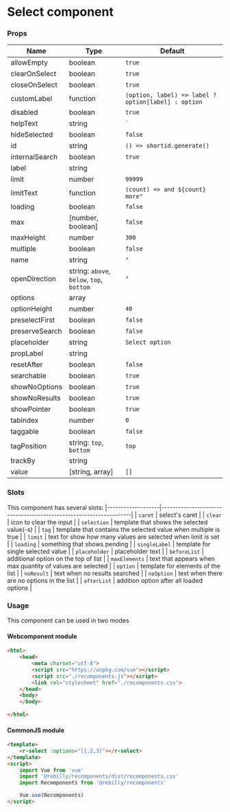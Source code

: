 # Select component


### Props

| Name           | Type     | Default                                             |
|--              | --       |                                                   --|
| allowEmpty     | boolean  | `true`                                              |
| clearOnSelect  | boolean  | `true`                                              |
| closeOnSelect  | boolean  | `true`                                              |
| customLabel    | function | `(option, label) => label ? option[label] : option` |
| disabled       | boolean  | `true`                                              |
| helpText       | string   | `                                                   |
| hideSelected   | boolean  | `false`                                             |
| id             | string   | `() => shortid.generate()`                          |
| internalSearch | boolean  | `true`                                              |
| label          | string   |                                                     |
| limit          | number   | `99999`                                             |
| limitText | function | `(count) => and ${count} more"` |
| loading        | boolean                                   | `false`         |
| max            | [number, boolean]                         | `false`         |
| maxHeight      | number                                    | `300`           |
| multiple       | boolean                                   | `false`         |
| name           | string                                    | `"`             |
| openDirection  | string: `above`, `below`, `top`, `bottom` | `"`             |
| options        | array                                     |                 |
| optionHeight   | number                                    | `40`            |
| preselectFirst | boolean                                   | `false`         |
| preserveSearch | boolean                                   | `false`         |
| placeholder    | string                                    | `Select option` |
| propLabel      | string                                    |                 |
| resetAfter     | boolean                                   | `false`         |
| searchable     | boolean                                   | `true`          |
| showNoOptions  | boolean                                   | `true`          |
| showNoResults  | boolean                                   | `true`          |
| showPointer    | boolean                                   | `true`          |
| tabindex       | number                                    | `0`             |
| taggable       | boolean                                   | `false`         |
| tagPosition    | string: `top`, `bottom`                   | `top`           |
| trackBy        | string                                    |                 |
| value          | [string, array]                           | `[]`            |

### Slots

This component has several slots:
|-------------------|-------------------------------------------------------------------|
| `caret`           | select's caret                                                    |
| `clear`           | icon to clear the input                                           |
| `selection`       | template that shows the selected value(-s)                        |
| `tag`             | template that contains the selected value when multiple is true   |
| `limit`           | text for show how many values are selected when limit is set      |
| `loading`         | something that shows pending                                      |
| `singleLabel`     | template for single selected value                                |
| `placeholder`     | placeholder text                                                  |
| `beforeList`      | additional option on the top of list                              |
| `maxElements`     | text that appears when max quantity of values are selected        |
| `option`          | template for elements of the list                                 |
| `noResult`        | text when no results searched                                     |
| `noOption`        | text when there are no options in the list                        |
| `afterList`       | addition option after all loaded options                          |

### Usage

This component can be used in two modes

#### Webcomponent module

```html
<html>
    <head>
        <meta charset="utf-8">
        <script src="https://unpkg.com/vue"></script>
        <script src="./recomponents.js"></script>
        <link rel="stylesheet" href="./recomponents.css">
    </head>
    <body>
    </body>
    
</html>
```

#### CommonJS module

```html
<template>
    <r-select :options="[1,2,3]"></r-select>
</template>
<script>
    import Vue from 'vue'
    import '@rebilly/recomponents/dist/recomponents.css'
    import Recomponents from '@rebilly/recomponents'

    Vue.use(Recomponents)
</script>
```
